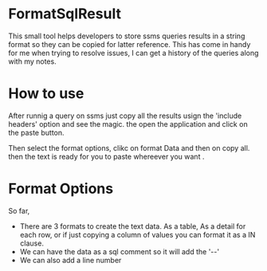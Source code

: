# FormatSqlResult
This small tool helps developers to store ssms queries results in a string format so they can be copied for latter reference. This has come in handy for me when trying to resolve issues, I can get a history of the queries along with my notes.

# How to use
After runnig a query on ssms just copy all the results usign the 'include headers' option and see the magic. the open the application and click on the paste button.

Then select the format options, clikc on format Data and then on copy all. then the text is ready for you to paste whereever you want .

# Format Options
So far, 
* There are 3 formats to create the text data. As a table, As a detail for each row, or if just copying a column of values you can format it as a  IN clause.
* We can have the data as a sql comment so it will add the  '--'
* We can also add a line number

